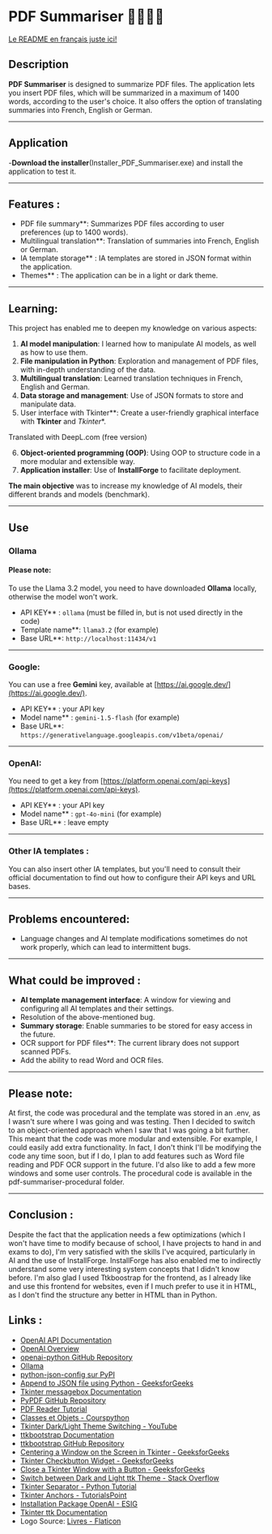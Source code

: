 # PDF Summariser  🤖🇦🇮📖

[Le README en français juste ici!](README.en.md)

## Description  
**PDF Summariser** is designed to summarize PDF files. The application lets you insert PDF files, which will be summarized in a maximum of 1400 words, according to the user's choice. It also offers the option of translating summaries into French, English or German.

---

## Application

-**Download the installer**(Installer_PDF_Summariser.exe) and install the application to test it.

---

## Features :  
- PDF file summary**: Summarizes PDF files according to user preferences (up to 1400 words).  
- Multilingual translation**: Translation of summaries into French, English or German.  
- IA template storage** : IA templates are stored in JSON format within the application.  
- Themes** : The application can be in a light or dark theme.  

---

## Learning:  
This project has enabled me to deepen my knowledge on various aspects:  
1. **AI model manipulation**: I learned how to manipulate AI models, as well as how to use them.  
2. **File manipulation in Python**: Exploration and management of PDF files, with in-depth understanding of the data.  
3. **Multilingual translation**: Learned translation techniques in French, English and German.  
4. **Data storage and management**: Use of JSON formats to store and manipulate data.  
5. User interface with Tkinter**: Create a user-friendly graphical interface with **Tkinter** and *Tkinter**.

Translated with DeepL.com (free version)

6. **Object-oriented programming (OOP)**: Using OOP to structure code in a more modular and extensible way.  
7. **Application installer**: Use of **InstallForge** to facilitate deployment. 

**The main objective** was to increase my knowledge of AI models, their different brands and models (benchmark).

---

## Use

### Ollama 
#### Please note:  
To use the Llama 3.2 model, you need to have downloaded **Ollama** locally, otherwise the model won't work.  

- API KEY** : `ollama` (must be filled in, but is not used directly in the code)  
- Template name**: `llama3.2` (for example)  
- Base URL**: `http://localhost:11434/v1`

---

### Google:  
You can use a free **Gemini** key, available at [https://ai.google.dev/](https://ai.google.dev/).  
- API KEY** : your API key  
- Model name** : `gemini-1.5-flash` (for example)  
- Base URL**: `https://generativelanguage.googleapis.com/v1beta/openai/`

---

### OpenAI:  
You need to get a key from [https://platform.openai.com/api-keys](https://platform.openai.com/api-keys).
- API KEY** : your API key  
- Model name** : `gpt-4o-mini` (for example)  
- Base URL** : leave empty  

---

### Other IA templates :  
You can also insert other IA templates, but you'll need to consult their official documentation to find out how to configure their API keys and URL bases.

---

## Problems encountered:  
- Language changes and AI template modifications sometimes do not work properly, which can lead to intermittent bugs.

---

## What could be improved :  
- **AI template management interface**: A window for viewing and configuring all AI templates and their settings.  
- Resolution of the above-mentioned bug.  
- **Summary storage**: Enable summaries to be stored for easy access in the future.  
- OCR support for PDF files**: The current library does not support scanned PDFs.  
- Add the ability to read Word and OCR files.

---
## Please note:
At first, the code was procedural and the template was stored in an .env, as I wasn't sure where I was going and was testing. Then I decided to switch to an object-oriented approach when I saw that I was going a bit further. This meant that the code was more modular and extensible. For example, I could easily add extra functionality. In fact, I don't think I'll be modifying the code any time soon, but if I do, I plan to add features such as Word file reading and PDF OCR support in the future. I'd also like to add a few more windows and some user controls.
The procedural code is available in the pdf-summariser-procedural folder.

---

## Conclusion : 
Despite the fact that the application needs a few optimizations (which I won't have time to modify because of school, I have projects to hand in and exams to do), I'm very satisfied with the skills I've acquired, particularly in AI and the use of InstallForge. InstallForge has also enabled me to indirectly understand some very interesting system concepts that I didn't know before. I'm also glad I used Ttkboostrap for the frontend, as I already like and use this frontend for websites, even if I much prefer to use it in HTML, as I don't find the structure any better in HTML than in Python.

## Links :
- [OpenAI API Documentation](https://platform.openai.com/docs/api-reference/introduction)
- [OpenAI Overview](https://platform.openai.com/docs/overview)
- [openai-python GitHub Repository](https://github.com/openai/openai-python)
- [Ollama](https://ollama.com/)
- [python-json-config sur PyPI](https://pypi.org/project/python-json-config/)
- [Append to JSON file using Python - GeeksforGeeks](https://www.geeksforgeeks.org/append-to-json-file-using-python/)
- [Tkinter messagebox Documentation](https://docs.python.org/3/library/tkinter.messagebox.html)
- [PyPDF GitHub Repository](https://github.com/py-pdf/pypdf)
- [PDF Reader Tutorial](https://pdfreader.readthedocs.io/en/latest/tutorial.html)
- [Classes et Objets - Courspython](https://courspython.com/classes-et-objets.html)
- [Tkinter Dark/Light Theme Switching - YouTube](https://www.youtube.com/watch?v=PIaccbMT6fo)
- [ttkbootstrap Documentation](https://ttkbootstrap.readthedocs.io)
- [ttkbootstrap GitHub Repository](https://github.com/israel-dryer/ttkbootstrap)
- [Centering a Window on the Screen in Tkinter - GeeksforGeeks](https://www.geeksforgeeks.org/how-to-center-a-window-on-the-screen-in-tkinter/)
- [Tkinter Checkbutton Widget - GeeksforGeeks](https://www.geeksforgeeks.org/python-tkinter-checkbutton-widget/)
- [Close a Tkinter Window with a Button - GeeksforGeeks](https://www.geeksforgeeks.org/how-to-close-a-tkinter-window-with-a-button/)
- [Switch between Dark and Light ttk Theme - Stack Overflow](https://stackoverflow.com/questions/66576662/how-to-switch-between-dark-and-light-ttk-theme)
- [Tkinter Separator - Python Tutorial](https://www.pythontutorial.net/tkinter/tkinter-separator/)
- [Tkinter Anchors - TutorialsPoint](https://www.tutorialspoint.com/python/tk_anchors.htm)
- [Installation Package OpenAI - ESIG](https://esig.degroote.ch/mardi-3-decembre-2024/pratique-api/installation-package-openai-et-test)
- [Tkinter ttk Documentation](https://docs.python.org/fr/3.13/library/tkinter.ttk.html)
- Logo Source: [Livres - Flaticon](https://www.flaticon.com/fr/chercher?word=livre)